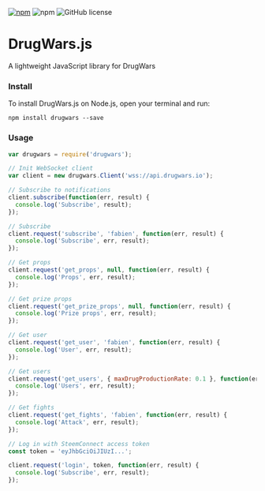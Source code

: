 [![npm](https://img.shields.io/npm/v/drugwars.svg)](https://www.npmjs.com/package/drugwars)
![npm](https://img.shields.io/npm/dm/drugwars.svg)
![GitHub license](https://img.shields.io/badge/license-MIT-blue.svg)

# DrugWars.js

A lightweight JavaScript library for DrugWars

### Install

To install DrugWars.js on Node.js, open your terminal and run:
```
npm install drugwars --save
```

### Usage
```js
var drugwars = require('drugwars');

// Init WebSocket client
var client = new drugwars.Client('wss://api.drugwars.io');

// Subscribe to notifications
client.subscribe(function(err, result) {
  console.log('Subscribe', result);
});

// Subscribe
client.request('subscribe', 'fabien', function(err, result) {
  console.log('Subscribe', err, result);
});

// Get props
client.request('get_props', null, function(err, result) {
  console.log('Props', err, result);
});

// Get prize props
client.request('get_prize_props', null, function(err, result) {
  console.log('Prize props', err, result);
});

// Get user
client.request('get_user', 'fabien', function(err, result) {
  console.log('User', err, result);
});

// Get users
client.request('get_users', { maxDrugProductionRate: 0.1 }, function(err, result) {
  console.log('Users', err, result);
});

// Get fights
client.request('get_fights', 'fabien', function(err, result) {
  console.log('Attack', err, result);
});

// Log in with SteemConnect access token
const token = 'eyJhbGciOiJIUzI...';

client.request('login', token, function(err, result) {
  console.log('Subscribe', err, result);
});
```
